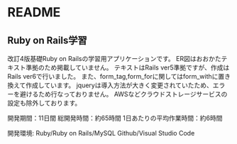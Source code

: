 # README

## Ruby on Rails学習
改訂4版基礎Ruby on Railsの学習用アプリケーションです。
ER図はおおかたテキスト準拠のため掲載していません。
テキストはRails ver5準拠ですが、作成はRails ver6で行いました。
また、form_tag,form_forに関してはform_withに置き換えて作成しています。
jqueryは導入方法が大きく変更されていたため、エラーを避けるため行なっておりません。
AWSなどクラウドストレージサービスの設定も除外しております。

開発期間：11日間
総開発時間：約65時間
1日あたりの平均作業時間：約6時間

開発環境:
Ruby/Ruby on Rails/MySQL
Github/Visual Studio Code
